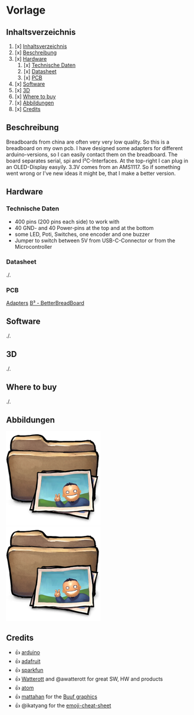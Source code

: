 # Vorlage
## Inhaltsverzeichnis
1. [x] [Inhaltsverzeichnis](#Inhaltsverzeichnis)
1. [x] [Beschreibung](#Beschreibung)
1. [x] [Hardware](#Hardware)
   1. [x] [Technische Daten](#technische-daten)
   1. [x] [Datasheet](#datasheet)
   1. [x] [PCB](#PCB)
1. [x] [Software](#Software)
1. [x] [3D](#3D)
1. [x] [Where to buy](#Where-to-buy)
1. [x] [Abbildungen](#Abbildungen)
1. [x] [Credits](#Credits)

## Beschreibung
Breadboards from china are often very very low quality. So this is a breadboard on my own pcb. I have designed some adapters for different arduino-versions, so I can easily contact them on the breadboard. The board separates serial, spi and I²C-Interfaces. At the top-right I can plug in an OLED-Display easyily.
3.3V comes from an AMS1117. So if something went wrong or I've new ideas it might be, that I make a better version.

## Hardware
### Technische Daten
* 400 pins (200 pins each side) to work with
* 40 GND- and 40 Power-pins at the top and at the bottom
* some LED, Poti, Switches, one encoder and one  buzzer
* Jumper to switch between 5V from USB-C-Connector or from the Microcontroller

### Datasheet
./.

### PCB
[Adapters](PCB/Adapters)
[B³ - BetterBreadBoard](PCB)

## Software
./.

## 3D
./.

## Where to buy
./.

## Abbildungen
![Front](images/front.png)
![Back](images/back.png)

## Credits
* :+1: [arduino](https://github.com/arduino)
* :+1: [adafruit](https://github.com/adafruit)
* :+1: [sparkfun](https://github.com/sparkfun)
* :+1: [Watterott](https://github.com/watterott) and @awatterott for great SW, HW and products
* :+1: [atom](https://github.com/atom)
* :+1: [mattahan](https://www.deviantart.com/mattahan) for the [Buuf graphics](https://www.deviantart.com/mattahan/art/Buuf-37966044)
* :+1: @ikatyang for the [emoji-cheat-sheet](https://github.com/ikatyang/emoji-cheat-sheet/blob/master/README.md)
